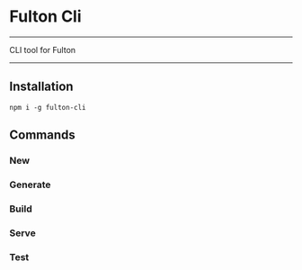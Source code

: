 # Fulton Cli
---
CLI tool for Fulton

---
## Installation

```
npm i -g fulton-cli
```

## Commands

### New 

### Generate

### Build

### Serve

### Test
